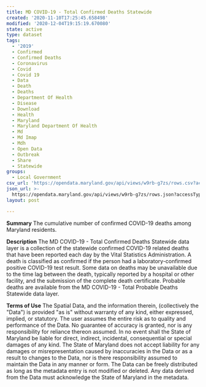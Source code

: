 ```yaml
---
title: MD COVID-19 - Total Confirmed Deaths Statewide
created: '2020-11-10T17:25:45.658498'
modified: '2020-12-04T19:15:19.670080'
state: active
type: dataset
tags:
  - '2019'
  - Confirmed
  - Confirmed Deaths
  - Coronavirus
  - Covid
  - Covid 19
  - Data
  - Death
  - Deaths
  - Department Of Health
  - Disease
  - Download
  - Health
  - Maryland
  - Maryland Department Of Health
  - Md
  - Md Imap
  - Mdh
  - Open Data
  - Outbreak
  - Share
  - Statewide
groups:
  - Local Government
csv_url: 'https://opendata.maryland.gov/api/views/w9rb-g7zs/rows.csv?accessType=DOWNLOAD'
json_url: >-
  https://opendata.maryland.gov/api/views/w9rb-g7zs/rows.json?accessType=DOWNLOAD
layout: post

---
```

<b>Summary</b>
The cumulative number of confirmed COVID-19 deaths among Maryland residents.

<b>Description</b>
The MD COVID-19 - Total Confirmed Deaths Statewide data layer is a collection of the statewide confirmed COVID-19 related deaths that have been reported each day by the Vital Statistics Administration. A death is classified as confirmed if the person had a laboratory-confirmed positive COVID-19 test result. Some data on deaths may be unavailable due to the time lag between the death, typically reported by a hospital or other facility, and the submission of the complete death certificate. Probable deaths are available from the MD COVID-19 - Total Probable Deaths Statewide data layer.

<b>Terms of Use</b>
The Spatial Data, and the information therein, (collectively the "Data") is provided "as is" without warranty of any kind, either expressed, implied, or statutory. The user assumes the entire risk as to quality and performance of the Data. No guarantee of accuracy is granted, nor is any responsibility for reliance thereon assumed. In no event shall the State of Maryland be liable for direct, indirect, incidental, consequential or special damages of any kind. The State of Maryland does not accept liability for any damages or misrepresentation caused by inaccuracies in the Data or as a result to changes to the Data, nor is there responsibility assumed to maintain the Data in any manner or form. The Data can be freely distributed as long as the metadata entry is not modified or deleted. Any data derived from the Data must acknowledge the State of Maryland in the metadata.
